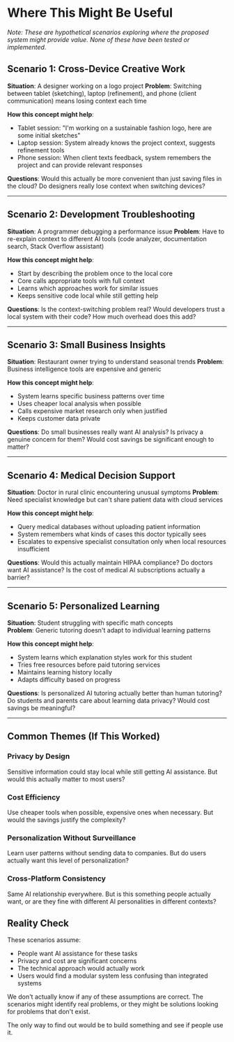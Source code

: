 # Where This Might Be Useful

*Note: These are hypothetical scenarios exploring where the proposed system might provide value. None of these have been tested or implemented.*

## Scenario 1: Cross-Device Creative Work

**Situation**: A designer working on a logo project
**Problem**: Switching between tablet (sketching), laptop (refinement), and phone (client communication) means losing context each time

**How this concept might help**: 
- Tablet session: "I'm working on a sustainable fashion logo, here are some initial sketches"
- Laptop session: System already knows the project context, suggests refinement tools
- Phone session: When client texts feedback, system remembers the project and can provide relevant responses

**Questions**: Would this actually be more convenient than just saving files in the cloud? Do designers really lose context when switching devices?

---

## Scenario 2: Development Troubleshooting

**Situation**: A programmer debugging a performance issue
**Problem**: Have to re-explain context to different AI tools (code analyzer, documentation search, Stack Overflow assistant)

**How this concept might help**:
- Start by describing the problem once to the local core
- Core calls appropriate tools with full context
- Learns which approaches work for similar issues
- Keeps sensitive code local while still getting help

**Questions**: Is the context-switching problem real? Would developers trust a local system with their code? How much overhead does this add?

---

## Scenario 3: Small Business Insights

**Situation**: Restaurant owner trying to understand seasonal trends
**Problem**: Business intelligence tools are expensive and generic

**How this concept might help**:
- System learns specific business patterns over time
- Uses cheaper local analysis when possible
- Calls expensive market research only when justified
- Keeps customer data private

**Questions**: Do small businesses really want AI analysis? Is privacy a genuine concern for them? Would cost savings be significant enough to matter?

---

## Scenario 4: Medical Decision Support

**Situation**: Doctor in rural clinic encountering unusual symptoms
**Problem**: Need specialist knowledge but can't share patient data with cloud services

**How this concept might help**:
- Query medical databases without uploading patient information  
- System remembers what kinds of cases this doctor typically sees
- Escalates to expensive specialist consultation only when local resources insufficient

**Questions**: Would this actually maintain HIPAA compliance? Do doctors want AI assistance? Is the cost of medical AI subscriptions actually a barrier?

---

## Scenario 5: Personalized Learning

**Situation**: Student struggling with specific math concepts  
**Problem**: Generic tutoring doesn't adapt to individual learning patterns

**How this concept might help**:
- System learns which explanation styles work for this student
- Tries free resources before paid tutoring services
- Maintains learning history locally
- Adapts difficulty based on progress

**Questions**: Is personalized AI tutoring actually better than human tutoring? Do students and parents care about learning data privacy? Would cost savings be meaningful?

---

## Common Themes (If This Worked)

### Privacy by Design
Sensitive information could stay local while still getting AI assistance. But would this actually matter to most users?

### Cost Efficiency
Use cheaper tools when possible, expensive ones when necessary. But would the savings justify the complexity?

### Personalization Without Surveillance  
Learn user patterns without sending data to companies. But do users actually want this level of personalization?

### Cross-Platform Consistency
Same AI relationship everywhere. But is this something people actually want, or are they fine with different AI personalities in different contexts?

## Reality Check

These scenarios assume:
- People want AI assistance for these tasks
- Privacy and cost are significant concerns
- The technical approach would actually work
- Users would find a modular system less confusing than integrated systems

We don't actually know if any of these assumptions are correct. The scenarios might identify real problems, or they might be solutions looking for problems that don't exist.

The only way to find out would be to build something and see if people use it.